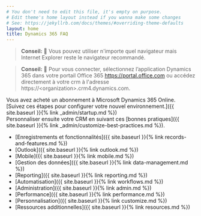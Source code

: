 ```yaml
---
# You don't need to edit this file, it's empty on purpose.
# Edit theme's home layout instead if you wanna make some changes
# See: https://jekyllrb.com/docs/themes/#overriding-theme-defaults
layout: home
title: Dynamics 365 FAQ
---
```


> **Conseil:** 🤔 Vous pouvez utiliser n'importe quel navigateur mais Internet
Explorer reste le navigateur recommandé.

> **Conseil:** 🤔 Pour vous connecter, sélectionnez l’application Dynamics 365 dans votre
portail Office 365 <https://portal.office.com> ou accédez directement à votre crm
à l'adresse https://\<organization\>.crm4.dynamics.com.


Vous avez acheté un abonnement à Microsoft Dynamics 365 Online.
[Suivez ces étapes pour configurer votre nouvel environnement.]({{ site.baseurl }}{% link _admin/startup.md %})  
Personnaliser ensuite votre CRM en suivant ces [bonnes pratiques]({{ site.baseurl }}{% link _admin/customize-best-practices.md %}).

* [Enregistrements et fonctionnalités]({{ site.baseurl }}{% link records-and-features.md %})
* [Outlook]({{ site.baseurl }}{% link outlook.md %})
* [Mobile]({{ site.baseurl }}{% link mobile.md %})
* [Gestion des données]({{ site.baseurl }}{% link data-management.md %})
* [Reporting]({{ site.baseurl }}{% link reporting.md %})
* [Automatisation]({{ site.baseurl }}{% link workflows.md %})
* [Administration]({{ site.baseurl }}{% link admin.md %})
* [Performance]({{ site.baseurl }}{% link performance.md %})
* [Personnalisation]({{ site.baseurl }}{% link customize.md %})
* [Ressources additionnelles]({{ site.baseurl }}{% link resources.md %})
